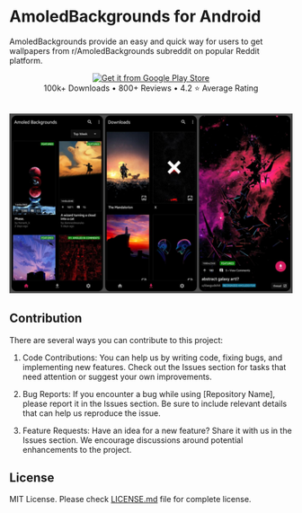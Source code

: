 # AmoledBackgrounds for Android

AmoledBackgrounds provide an easy and quick way for users to get wallpapers from r/AmoledBackgrounds subreddit on popular Reddit platform.

<div align="center">
<a href="https://play.google.com/store/apps/details?id=com.droidheat.amoledbackgrounds"><img alt="Get it from Google Play Store" src="https://img.shields.io/badge/Google_Play-414141?style=for-the-badge&logo=google-play&logoColor=white"/></a>
<br/>100k+ Downloads • 800+ Reviews • 4.2 ⭐ Average Rating</div>

<br/>

![Screenshot](press/app_screenshots.jpg)

## Contribution

There are several ways you can contribute to this project:

1. Code Contributions: You can help us by writing code, fixing bugs, and implementing new features. Check out the Issues section for tasks that need attention or suggest your own improvements.

2. Bug Reports: If you encounter a bug while using [Repository Name], please report it in the Issues section. Be sure to include relevant details that can help us reproduce the issue.

3. Feature Requests: Have an idea for a new feature? Share it with us in the Issues section. We encourage discussions around potential enhancements to the project.

## License

MIT License. Please check [LICENSE.md](LICENSE.md) file for complete license.
